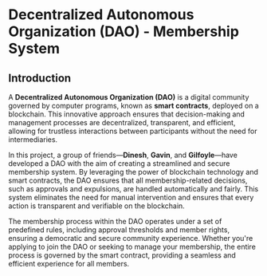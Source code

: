 # Decentralized Autonomous Organization (DAO) - Membership System

## Introduction

A **Decentralized Autonomous Organization (DAO)** is a digital community governed by computer programs, known as **smart contracts**, deployed on a blockchain. This innovative approach ensures that decision-making and management processes are decentralized, transparent, and efficient, allowing for trustless interactions between participants without the need for intermediaries.

In this project, a group of friends—**Dinesh**, **Gavin**, and **Gilfoyle**—have developed a DAO with the aim of creating a streamlined and secure membership system. By leveraging the power of blockchain technology and smart contracts, the DAO ensures that all membership-related decisions, such as approvals and expulsions, are handled automatically and fairly. This system eliminates the need for manual intervention and ensures that every action is transparent and verifiable on the blockchain.

The membership process within the DAO operates under a set of predefined rules, including approval thresholds and member rights, ensuring a democratic and secure community experience. Whether you're applying to join the DAO or seeking to manage your membership, the entire process is governed by the smart contract, providing a seamless and efficient experience for all members.
